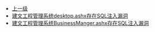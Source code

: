 * [上一级](docs/wy876_poc/)
* [建文工程管理系统desktop.ashx存在SQL注入漏洞](docs/wy876_poc/%E5%BB%BA%E6%96%87%E5%B7%A5%E7%A8%8B%E7%AE%A1%E7%90%86%E7%B3%BB%E7%BB%9F/%E5%BB%BA%E6%96%87%E5%B7%A5%E7%A8%8B%E7%AE%A1%E7%90%86%E7%B3%BB%E7%BB%9Fdesktop.ashx%E5%AD%98%E5%9C%A8SQL%E6%B3%A8%E5%85%A5%E6%BC%8F%E6%B4%9E.md)
* [建文工程管理系统BusinessManger.ashx存在SQL注入漏洞](docs/wy876_poc/%E5%BB%BA%E6%96%87%E5%B7%A5%E7%A8%8B%E7%AE%A1%E7%90%86%E7%B3%BB%E7%BB%9F/%E5%BB%BA%E6%96%87%E5%B7%A5%E7%A8%8B%E7%AE%A1%E7%90%86%E7%B3%BB%E7%BB%9FBusinessManger.ashx%E5%AD%98%E5%9C%A8SQL%E6%B3%A8%E5%85%A5%E6%BC%8F%E6%B4%9E.md)
